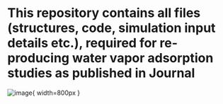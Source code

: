 # This repository contains all files (structures, code, simulation input details etc.), required for re-producing water vapor adsorption studies as published in Journal #
![image](https://github.com/user-attachments/assets/855eda92-72c9-43cf-bf27-4e1eda7321a7){ width=800px }
